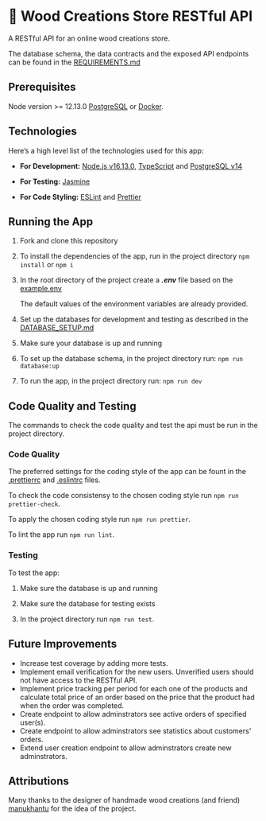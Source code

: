# :rocket: Wood Creations Store RESTful API

A RESTful API for an online wood creations store.

The database schema, the data contracts and the exposed API endpoints can be found in the [REQUIREMENTS.md](https://github.com/katerina-tziala/api-wood-creations-store/blob/master/REQUIREMENTS.md)

## Prerequisites

Node version >= 12.13.0
[PostgreSQL](https://www.postgresql.org/) or [Docker](https://www.docker.com/).

## Technologies

Here’s a high level list of the technologies used for this app:

- **For Development:** [Node.js v16.13.0](https://nodejs.org/en/), [TypeScript](https://www.typescriptlang.org/) and [PostgreSQL v14](https://www.postgresql.org/download/)

- **For Testing:** [Jasmine](https://www.npmjs.com/package/jasmine)

- **For Code Styling:** [ESLint](https://eslint.org/) and [Prettier](https://prettier.io/)

## Running the App

1. Fork and clone this repository

2. To install the dependencies of the app, run in the project directory `npm install` or `npm i`

3. In the root directory of the project create a **_.env_** file based on the [example.env](https://github.com/katerina-tziala/api-wood-creations-store/blob/master/example.env)
   
   The default values of the environment variables are already provided.

4. Set up the databases for development and testing as described in the [DATABASE_SETUP.md](https://github.com/katerina-tziala/api-wood-creations-store/blob/master/DATABASE_SETUP.md)

5. Make sure your database is up and running

6. To set up the database schema, in the project directory run: `npm run database:up`

7. To run the app, in the project directory run: `npm run dev`

## Code Quality and Testing

The commands to check the code quality and test the api must be run in the project directory.

### Code Quality

The preferred settings for the coding style of the app can be fount in the [.prettierrc](https://github.com/katerina-tziala/api-wood-creations-store/blob/master/.prettierrc) and [.eslintrc](https://github.com/katerina-tziala/api-wood-creations-store/blob/master/.eslintrc) files.

To check the code consistensy to the chosen coding style run `npm run prettier-check`.

To apply the chosen coding style run `npm run prettier`.

To lint the app run `npm run lint`.

### Testing

To test the app:

1. Make sure the database is up and running

2. Make sure the database for testing exists

3. In the project directory run `npm run test`.

## Future Improvements
- Increase test coverage by adding more tests.
- Implement email verification for the new users. Unverified users should not have access to the RESTful API.
- Implement price tracking per period for each one of the products and calculate total price of an order based on the price that the product had when the order was completed.
- Create endpoint to allow adminstrators see active orders of specified user(s).
- Create endpoint to allow adminstrators see statistics about customers' orders.
- Extend user creation endpoint to allow adminstrators create new adminstrators.

## Attributions
Many thanks to the designer of handmade wood creations (and friend) [manukhantu](https://www.instagram.com/manukhantu/) for the idea of the project.
